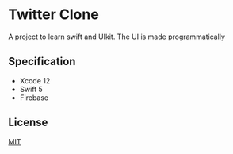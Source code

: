 # Twitter Clone

A project to learn swift and UIkit. The UI is made programmatically

## Specification

 - Xcode 12
 - Swift 5
 - Firebase
 
## License
[MIT](https://choosealicense.com/licenses/mit/)

